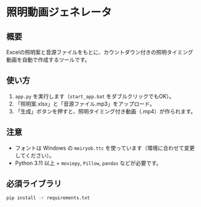 # 照明動画ジェネレータ

## 概要
Excelの照明案と音源ファイルをもとに、カウントダウン付きの照明タイミング動画を自動で作成するツールです。

## 使い方

1. `app.py` を実行します（`start_app.bat` をダブルクリックでもOK）。
2. 「照明案.xlsx」と「音源ファイル.mp3」をアップロード。
3. 「生成」ボタンを押すと、照明タイミング付き動画（.mp4）が作られます。

## 注意
- フォントは Windows の `meiryob.ttc` を使っています（環境に合わせて変更してください）。
- Python 3.11 以上 + `moviepy`, `Pillow`, `pandas` などが必要です。

## 必須ライブラリ
```bash
pip install -r requirements.txt
